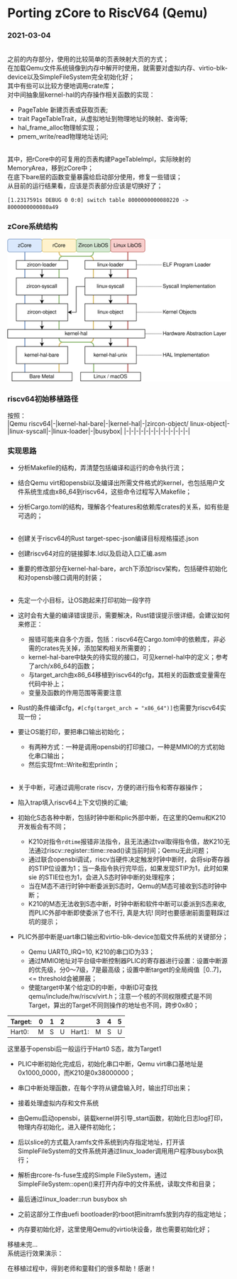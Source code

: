 # Porting zCore to RiscV64 (Qemu)

### 2021-03-04
<br>之前的内存部分，使用的比较简单的页表映射大页的方式；
<br>在加载Qemu文件系统镜像到内存中解开时使用，就需要对虚拟内存、virtio-blk-device以及SimpleFileSystem完全初始化好；
<br>其中有些可以比较方便地调用crate库；
<br>对中间抽象层kernel-hal的内存操作相关函数的实现：
* PageTable 新建页表或获取页表;
* trait PageTableTrait，从虚拟地址到物理地址的映射、查询等;
* hal_frame_alloc物理帧实现；
* pmem_write/read物理地址访问;

<br>其中，把rCore中的可复用的页表构建PageTableImpl，实际映射的MemoryArea，移到zCore中；
<br>在底下bare层的函数变量暴露给启动部分使用，修复一些错误；
<br>从目前的运行结果看，应该是页表部分应该是切换好了；
```
[1.2317591s DEBUG 0 0:0] switch table 8000000000080220 -> 8000000000080a49
```

### zCore系统结构<br>
![](./structure.svg)

### riscv64初始移植路径<br>
按照：<br>
|Qemu riscv64|-|kernel-hal-bare|-|kernel-hal|-|zircon-object/ linux-object|-|linux-syscall|-|linux-loader|-|busybox|
|-|-|-|-|-|-|-|-|-|-|-|-|-|

### 实现思路

* 分析Makefile的结构，弄清楚包括编译和运行的命令执行流；
* 结合Qemu virt和opensbi以及编译出所需文件格式的kernel，也包括用户文件系统生成由x86_64到riscv64，这些命令过程写入Makefile；
* 分析Cargo.toml的结构，理解各个features和依赖库crates的关系，如有些是可选的；
<br><br>
* 创建关于riscv64的Rust target-spec-json编译目标规格描述.json
* 创建riscv64对应的链接脚本.ld以及启动入口汇编.asm
* 重要的修改部分在kernel-hal-bare，arch下添加riscv架构，包括硬件初始化和对opensbi接口调用的封装；
<br><br>

* 先定一个小目标，让OS跑起来打印初始一段字符
* 这时会有大量的编译错误提示，需要解决，Rust错误提示很详细，会建议如何来修正：
  - 报错可能来自多个方面，包括：riscv64在Cargo.toml中的依赖库，非必需的crates先关掉，添加架构相关所需要的；
  - kernel-hal-bare中缺失的待实现的接口，可见kernel-hal中的定义；参考了arch/x86_64的函数；
  - 与target_arch由x86_64移植到riscv64的cfg，其相关的函数或变量需在代码中补上；
  - 变量及函数的作用范围等需要注意
* Rust的条件编译cfg，`#[cfg(target_arch = "x86_64")]`也需要为riscv64实现一份；

* 要让OS能打印，要把串口输出初始化；
  - 有两种方式：一种是调用opensbi的打印接口，一种是MMIO的方式初始化串口输出；
  - 然后实现fmt::Write和宏println；
<br><br>


* 关于中断，可通过调用crate riscv，方便的进行指令和寄存器操作；
* 陷入trap填入riscv64上下文切换的汇编;
* 初始化S态各种中断，包括时钟中断和plic外部中断，在这里的Qemu和K210开发板会有不同；
  - K210对指令`rdtime`报错非法指令，且无法通过tval取得指令值，故K210无法通过riscv::register::time::read()读当前时间；Qemu无此问题；
  - 通过联合opensbi调试，riscv当硬件决定触发时钟中断时，会将sip寄存器的STIP位设置为1；当一条指令执行完毕后，如果发现STIP为1，此时如果sie 的STIE位也为1，会进入S态时钟中断的处理程序；
  - 当在M态不进行时钟中断委派到S态时，Qemu的M态可接收到S态时钟中断；
  - K210的M态无法收到S态中断，时钟中断和软件中断可以委派到S态来收, 而PLIC外部中断即使委派了也不行, 真是大坑! 同时也要感谢前面童鞋踩过坑的提示；

* PLIC外部中断是uart串口输出和virtio-blk-device加载文件系统的关键部分；
  - Qemu UART0_IRQ=10, K210的串口ID为33；
  - 通过MMIO地址对平台级中断控制器PLIC的寄存器进行设置：设置中断源的优先级，分0～7级，7是最高级；设置中断target的全局阀值［0..7]， <= threshold会被屏蔽；
  - 使能target中某个给定ID的中断，中断ID可查找qemu/include/hw/riscv/virt.h；注意一个核的不同权限模式是不同Target，算出的Target不同则操作的地址也不同，跨步0x80；

|Target:| 0 | 1 | 2 | | 3 | 4 | 5 |
|-|-|-|-|-|-|-|-|
|Hart0:| M | S | U | Hart1:| M | S | U |

这里基于opensbi后一般运行于Hart0 S态，故为Target1

* PLIC中断初始化完成后，初始化串口中断，Qemu virt串口基地址是0x1000_0000，而K210是0x38000000；
- 串口中断处理函数，在每个字符从键盘输入时，输出打印出来；

* 接着处理虚拟内存和文件系统

* 由Qemu启动opensbi，装载kernel并引导_start函数，初始化日志log打印，物理内存初始化，进入硬件初始化；
* 后以slice的方式载入ramfs文件系统到内存指定地址，打开该SimpleFileSystem的文件系统并通过linux_loader调用用户程序busybox执行；

* 解析由rcore-fs-fuse生成的Simple FileSystem，通过SimpleFileSystem::open()来打开内存中的文件系统，读取文件和目录；
* 最后通过linux_loader::run busybox sh

* 之前这部分工作由uefi bootloader的rboot把initramfs放到内存的指定地址；
* 内存要初始化好，这里使用Qemu的virtio块设备，故也需要初始化好；

 
移植未完...<br>
系统运行效果演示：<br>


在移植过程中，得到老师和童鞋们的很多帮助！感谢！

